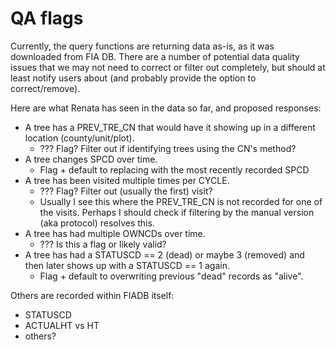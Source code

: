 # QA flags

Currently, the query functions are returning data as-is, as it was downloaded from FIA DB. 
There are a number of potential data quality issues that we may not need to correct or filter out completely, but should at least notify users about (and probably provide the option to correct/remove).

Here are what Renata has seen in the data so far, and proposed responses:

* A tree has a PREV_TRE_CN that would have it showing up in a different location (county/unit/plot).
    * ??? Flag? Filter out if identifying trees using the CN's method?
* A tree changes SPCD over time.
    * Flag + default to replacing with the most recently recorded SPCD
* A tree has been visited multiple times per CYCLE.
    * ??? Flag? Filter out (usually the first) visit? 
    * Usually I see this where the PREV_TRE_CN is not recorded for one of the visits. Perhaps I should check if filtering by the manual version (aka protocol) resolves this. 
* A tree has had multiple OWNCDs over time.
    * ??? Is this a flag or likely valid?
* A tree has had a STATUSCD == 2 (dead) or maybe 3 (removed) and then later shows up with a STATUSCD == 1 again. 
    * Flag + default to overwriting previous "dead" records as "alive".

Others are recorded within FIADB itself:

* STATUSCD
* ACTUALHT vs HT
* others?